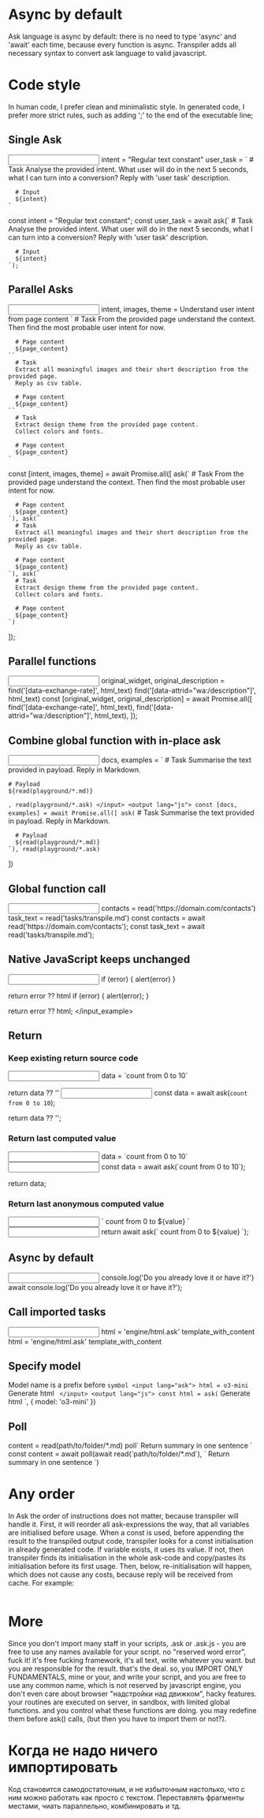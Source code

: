 # Async by default
Ask language is async by default: there is no need to type 'async' and 'await' each time, because every function is async.
Transpiler adds all necessary syntax to convert ask language to valid javascript.

# Code style
In human code, I prefer clean and minimalistic style.
In generated code, I prefer more strict rules, such as adding ';' to the end of the executable line;

##  Single Ask
<input lang="ask">
    intent = "Regular text constant"
    user_task = `
      # Task
      Analyse the provided intent.
      What user will do in the next 5 seconds, what I can turn into a conversion?
      Reply with 'user task' description.

      # Input
      ${intent}
    `
</input>
<output lang="js">
    const intent = "Regular text constant";
    const user_task = await ask(`
      # Task
      Analyse the provided intent.
      What user will do in the next 5 seconds, what I can turn into a conversion?
      Reply with 'user task' description.

      # Input
      ${intent}
    `);
</output>

## Parallel Asks
<input lang="ask">
  intent, images, theme = 
    Understand user intent from page content `
      # Task
      From the provided page understand the context.
      Then find the most probable user intent for now.
  
      # Page content
      ${page_content}
    ``
      # Task
      Extract all meaningful images and their short description from the provided page.
      Reply as csv table.

      # Page content
      ${page_content}
    ``
      # Task
      Extract design theme from the provided page content.
      Collect colors and fonts.
      
      # Page content
      ${page_content}
    `
</input>
<output lang="js">
  const [intent, images, theme] = await Promise.all([ 
    ask(`
      # Task
      From the provided page understand the context.
      Then find the most probable user intent for now.
  
      # Page content
      ${page_content}
    `), ask(`
      # Task
      Extract all meaningful images and their short description from the provided page.
      Reply as csv table.

      # Page content
      ${page_content}
    `), ask(`
      # Task
      Extract design theme from the provided page content.
      Collect colors and fonts.
      
      # Page content
      ${page_content}
    `)
  ]);
</output>

## Parallel functions
<input lang="ask">
  original_widget, original_description = 
    find('[data-exchange-rate]', html_text)
    find('[data-attrid="wa:/description"]', html_text)
</input>
<output lang="js">
  const [original_widget, original_description] = await Promise.all([
    find('[data-exchange-rate]', html_text),
    find('[data-attrid="wa:/description"]', html_text),
  ]);
</output>

## Combine global function with in-place ask 
<input lang="ask">
  docs, examples = `
    # Task
    Summarise the text provided in payload.
    Reply in Markdown.

    # Payload
    ${read(playground/*.md)}
  `, read(playground/*.ask)
</input>
<output lang="js">
  const [docs, examples] = await Promise.all([
    ask(`
      # Task
      Summarise the text provided in payload.
      Reply in Markdown.

      # Payload
      ${read(playground/*.md)}
    `), read(playground/*.ask)
  ])
</input>

## Global function call
<input lang="ask">
  contacts = read('https://domain.com/contacts')
  task_text = read('tasks/transpile.md')
</input>
<output lang="js">
  const contacts = await read('https://domain.com/contacts');
  const task_text = await read('tasks/transpile.md');
</output>
</input_example>

## Native JavaScript keeps unchanged
<input lang="ask">
  if (error) {
    alert(error)
  }

  return error ?? html
</input>
<output lang="js">
  if (error) {
    alert(error);
  }

  return error ?? html;
</output>
</input_example>

## Return
### Keep existing return source code
<input lang="ask">
  data = `count from 0 to 10`
  
  return data ?? ''
</input>
<input output="js">
  const data = await ask(`count from 0 to 10`);

  return data ?? '';
</input>

### Return last computed value
<input lang="ask">
  data = `count from 0 to 10`
</input>
<input output="js">
  const data = await ask(`count from 0 to 10`);

  return data;
</input>

### Return last anonymous computed value
<input lang="ask">
  `
    count from 0 to ${value}
  `
</input>
<input output="js">
  return await ask(`
    count from 0 to ${value}
  `);
</input>

## Async by default
<input lang="ask">
  console.log('Do you already love it or have it?')
</input>
<output lang="js">
  await console.log('Do you already love it or have it?');
</output>

## Call imported tasks
<input lang="ask">
  html = 'engine/html.ask' template_with_content
</input>
<output lang="js">
  html = 'engine/html.ask' template_with_content
</output>

## Specify model
Model name is a prefix before ` symbol
<input lang="ask">
  html = o3-mini `
    Generate html
  `
</input>
<output lang="js">
  const html = ask(`
    Generate html
  `, { model: 'o3-mini' })
</output>

## Poll
<ask>
content = read(path/to/folder/*.md) poll`
  Return summary in one sentence
`
</ask>
<js>
const content = await poll(await read(`path/to/folder/*.md`), `
  Return summary in one sentence
`)
</js>

# Any order
In Ask the order of instructions does not matter, because transpiler will handle it.
First, it will reorder all ask-expressions the way, that all variables are initialised before usage.
When a const is used, before appending the result to the transpiled output code, transpiler looks for a const initialisation in already generated code.
If variable exists, it uses its value.
If not, then transpiler finds its initialisation in the whole ask-code and copy/pastes its initialisation before its first usage.
Then, below, re-initialisation will happen, which does not cause any costs, because reply will be received from cache.
For example:
```ask

```

# More
Since you don't import many staff in your scripts, .ask or .ask.js - you are free to use any names available for your script. no "reserved word error", fuck it! it's free fucking framework, it's all text, write whatever you want.
but you are responsible for the result. that's the deal.
so, you IMPORT ONLY FUNDAMENTALS, mine or your, and write your script, and you are free to use any common name, which is not reserved by javascript engine, you don't even care about browser "надстройки над движком", hacky features.
your routines are executed on server, in sandbox, with limited global functions. and you control what these functions are doing.
you may redefine them before ask() calls, (but then you have to import them or not?).

# Когда не надо ничего импортировать
Код становится самодостаточным, и не избыточным настолько, что с ним можно работать как просто с текстом.
Переставлять фрагменты местами, чиать параллельно, комбинировать и тд.